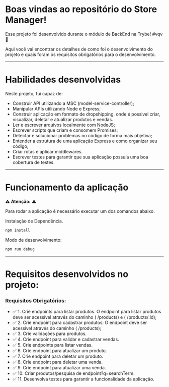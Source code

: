 # Boas vindas ao repositório do Store Manager!

Esse projeto foi desenvolvido durante o módulo de BackEnd na Trybe! #vqv 🚀

Aqui você vai encontrar os detalhes de como foi o desenvolvimento do projeto e quais foram os requisitos obrigatórios para o desenvolvimento.

---

# Habilidades desenvolvidas

Neste projeto, fui capaz de:

- Construir API utilizando a MSC (model-service-controller);
- Manipular APIs utilizando Node e Express;
- Construir aplicação em formato de dropshipping, onde é possivel criar, visualizar, deletar e atualizar produtos e vendas.
- Ler e escrever arquivos localmente com NodeJS;
- Escrever scripts que criam e consomem Promises;
- Detectar e solucionar problemas no código de forma mais objetiva;
- Entender a estrutura de uma aplicação Express e como organizar seu código;
- Criar rotas e aplicar middlewares.
- Escrever testes para garantir que sua aplicação possuía uma boa cobertura de testes.
---

# Funcionamento da aplicação

⚠ **Atenção:** ⚠

Para rodar a aplicação é necessário executar um dos comandos abaixo.

Instalação de Dependência.
```sh
npm install
```
Modo de desenvolvimento:
```sh
npm run debug
```
---
# Requisitos desenvolvidos no projeto:
### Requisitos Obrigatórios:

- ✅ 1. Crie endpoints para listar produtos. O endpoint para listar produtos deve ser acessível através do caminho ( /products) e ( /products/:id);
- ✅ 2. Crie endpoint para cadastrar produtos: O endpoint deve ser acessível através do caminho ( /products);
- ✅ 3. Crie validações para produtos.
- ✅ 4. Crie endpoint para validar e cadastrar vendas.
- ✅ 5. Crie endpoints para listar vendas.
- ✅ 6. Crie endpoint para atualizar um produto.
- ✅ 7. Crie endpoint para deletar um produto.
- ✅ 8. Crie endpoint para deletar uma venda.
- ✅ 9. Crie endpoint para atualizar uma venda.
- ✅ 10. Criar produtos/pesquisa de endpoint?q=searchTerm.
- ✅ 11. Desenvolva testes para garantir a funcionalidade da aplicação.
